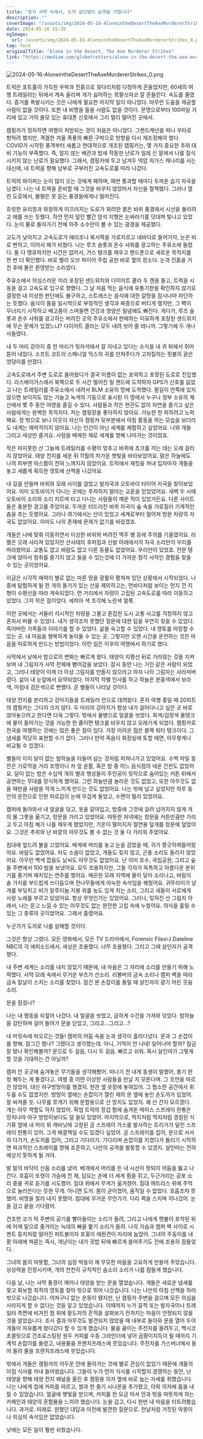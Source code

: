 ```yaml
---
title: "혼자 사막 속에서, 도끼 살인범이 습격을 가합니다"
description: ""
coverImage: "/assets/img/2024-05-16-AloneintheDesertTheAxeMurdererStrikes_0.png"
date: 2024-05-16 15:35
ogImage: 
  url: /assets/img/2024-05-16-AloneintheDesertTheAxeMurdererStrikes_0.png
tag: Tech
originalTitle: "Alone in the Desert, The Axe Murderer Strikes"
link: "https://medium.com/globetrotters/alone-in-the-desert-the-axe-murderer-strikes-6897d8f8951f"
---
```



![2024-05-16-AloneintheDesertTheAxeMurdererStrikes_0.png](/assets/img/2024-05-16-AloneintheDesertTheAxeMurdererStrikes_0.png)

트럭은 포트홀이 가득한 우박과 진흙으로 뒷다리처럼 다정하게 흔들었지만, 60세의 여행 트레일러는 뒤에서 계속 울리며 개가 싫어하는 목욀싯자코 잘 흔들린다. 속도를 줄였다. 증거를 폭발시키는 것은 나에게 필요한 마지막 일이 아니었다. 아무런 도움을 제공할 사람이 없을 것이다. 또한 내 비명을 들을 사람도 없을 것이다. 문명으로부터 100마일 거리에 있고 거의 쓸모 있는 휴대폰 신호에서 그리 멀리 떨어진 곳에서.

캠핑카가 정차하면 여행이 처방되는 것이 처음은 아니었다. 그랜드캐년을 떠나 우타로 향하려 했지만, 격겔한 겨울 폭풍의 빠른 구박으로 방향을 다시 재조정해야 했다. COVID가 시작된 풍격부터 새롭고 현대적으로 개조된 캠핑카는, 몇 가지 중요한 추위 대비 기능이 부족했다. 즉, 얼지 않는 배관과 밤새 작동한 난로가 일레 신 밑에서 나를 질식시키지 않는 난로가 필요했다. 그래서, 캠핑카에 두고 남겨두 억압 자가스 캐나리를 사는 대신에, 내 트럭을 향해 남부로 구부러진 고속도로를 따라 나갔다.

트럭의 와이퍼는 눈이 많이 오는 것에게 패하며, 매번 통과할 때마다 두꺼운 습기 자국을 남겼다. 나는 내 트렉을 준비할 때 그것을 바꾸지 않았어서 자신을 절책했다. 그러나 열린 도로에서, 불평은 못 듣는 풍경들에게나 떨어진다.

<div class="content-ad"></div>

흐릿한 유리창과 와장하게 미끄러지는 도로가 화려한 붉은 바위 풍경에서 시선을 돌리려고 애를 쓰는 듯했다. 하얀 먼지 덮인 빨간 암석 지형은 눈싸라기를 덧대며 빛나고 있었다. 눈이 물로 돌아가기 전에 아주 소수만이 볼 수 있는 광경을 제공했다.

고도가 낮아지고 고속도로가 애리조나 북서쪽을 가로지르고 네바다로 들어가자, 눈은 비로 변하고, 이어서 해가 비쳤다. 나는 루즈 슬롯과 온수 샤워를 광고하는 주유소에 들렸다. 둘 다 땡큐하지만 시간은 없어서, 가스 탱크를 채우고 핸드폰으로 새로운 목적지를 한 번 더 확인했다. 바로 밸리 오브 파이어 주립 공원 바로 옆의 장소다. 눈과 진흙을 거친 후에 불은 환영받는 소리였다.

주유소에서 의심스러운 미리 포장된 샌드위치와 다이어트 콜라 두 캔을 들고, 트럭을 시동을 걸고 고속도로 입구로 향했다. 그 날 처음 먹는 음식에 유통기한을 확인하지 않기로 결정한 내 이상한 판단에도 불구하고, 스트레스는 음식에 대한 갈망을 잠시나마 차단하는 듯했다. 음식이 몸을 일시적으로 부정적인 생각과 짜증으로 버티게 했지만, 그 벽이 무너지기 시작하고 배고픔이 스며들면 건강과 영양은 일념에도 빠진다. 게다가, 루즈 슬롯과 온수 샤워를 광고하는 버려진 곳의 주유소에서 판매하는 미묘하게 포장된 샌드위치에 무슨 문제가 있겠느냐? 다이어트 콜라는 모두 내려 씻어 줄 테니까. 그렇기에 두 개나 사들였다.

내 두 마리 강아지 중 한 마리가 뒷자석에서 잘 지내고 있다는 소식을 내 귀 뒤에서 쥐어뜯어 내었다. 소프트 코트의 스패니얼 믹스의 귀를 만져주다가 고자질하는 핏불의 굵은 엉덩이를 만졌다.

<div class="content-ad"></div>

고속도로에서 주변 도로로 들어왔다가 결국 이름이 없는 포악하고 포장된 도로로 진입했다. 라스베이거스에서 북쪽으로 두 시간 떨어진 릴 랜드에 도착하자 GPS가 신호를 잃었고 나는 트레일러를 주유소에서 내려서 BLM 소유의 땅에 도착했다. 팔길이 안쪽에 있지 않으면 보이지도 않는 가늘고 녹색의 기둥으로 표시된 이 땅에서 누구나 정부 소유의 재산에서 몇 주 동안 야영을 즐길 수 있다. 사람들과 작은 현관도 없이 자연을 즐기고 싶은 사람에게는 완벽한 목적지다. 저는 캠핑장을 좋아하지 않아요. 가능한 한 피하려고 노력해요. 창 밖으로 보니 이웃이 자신의 캠핑카 뒷부분에서 아침 활동을 하는 모습을 보더라도 내게는 매력적이지 않아요. 나는 인간이 아닌 세계를 체험하고 싶었어요. 나와 개들 그리고 세상만 즐겨요. 사람을 배제한 채로 세계를 향해 나아가는 것이었죠.

작은 마지못한 산 그늘에 트레일러를 수평이 맞추고 바퀴에 쵸크를 끼는 데는 오래 걸리지 않았어요. 태양 전지를 세운 뒤 11월의 차가운 햇빛을 바라보았어요. 맑은 하늘에도 나의 피부엔 따스함이 전혀 느껴지지 않았어요. 트럭에서 재킷을 꺼내 입자마자 개들을 놓고 새롭게 획득한 영토에 산책을 나갔어요.

내 길을 만들며 바위와 모래 사이를 걸었고 발자국과 오토바이 타이어 자국을 찾아보았어요. 이미 오토바이가 다니는 곳에는 주차하지 말라는 교훈을 얻었었어요. 새벽 두 시에 오토바이 소리와 소리 지르며 타고 다니는 사람들이 깨운 적이 있었거든요. 다른 사이트들은 충분한 경고를 주었어요. 두꺼운 터드러진 바퀴 자국이 숲 속을 가로질러 기계적인 춤을 추는 듯했어요. 그러나 여기에서는 산이 있었고 세계로부터 떨어져 방문 차량의 자국도 없었어요. 아마도 나의 존재에 문제가 없기를 바랐겠죠.

개들은 나에 맞춰 이동하면서 이상한 바위와 버려진 맥주 병 등에 주의를 기울였어요. 라벨은 오래 사라져 있었지만 산사태의 후퍼짐과 신발 아래에서의 자국 소리만이 우리를 따라왔어요. 교통도 없고 바람도 없고 다른 동물도 없었어요. 우리만이 있었죠. 전문 탱크에 앉아서 청취를 즐기지 않고 들을 수 있는것에 더 가까운 청각 사적인 경험을 찾을 수 있는 곳이었어요.

<div class="content-ad"></div>

이글은 시각적 매력이 별로 없는 마른 땅을 광활히 펼쳐져 있던 상황에서 시작되었다. 나중에 탐험하게 될 한 개의 돌기가 있는 산을 제외하고는, 먼바다처럼 보이는 먼지 낀 지형이 수평선을 따라 계속되었다. 먼 거리에서 차량이 고립된 고속도로를 따라 이동하고 있었다. 그저 작은 점이었다. 세피아 색 조각에 노란색 얼룩.

이런 곳에서는 서둘러 석시적인 차량을 그물고 혼잡한 도시 교통 사고를 걱정하지 않고 혼자서 머물 수 있었다. 내가 생각조차 못했던 질문에 대한 답을 우연히 찾을 수 있었다. 죽어버린 가족들과 이야기를 할 수 있었다. 삶을 숙고할 수 있었다. 내 영토를 마킹할 수 있는 곳. 내 마음을 행복하게 놓아둘 수 있는 곳. 그렇지만 오랜 시간을 운전하는 것은 마음을 피로하게 만드는 방법이었다. 이런 일은 이후의 여행에서 하기로 했다.

사막에서 낮에서 밤으로의 변화는 빠르게 왔다. 태양이 지평선 뒤로 가라앉는 것을 지켜보며 내 그림자가 사막 전체에 뻗어감을 보았다. 잠시 동안 나는 거인 같은 사람이 되었고, 그러나 태양이 이제 더 이상 그림자를 만들지 않으라고 하자 나의 그림자는 사라져버렸다. 삶이 내 눈앞에서 요약되었다. 마지막 작별 인사를 하고 하늘은 분홍색에서 보라색, 마침내 검은색으로 변했다. 곧 별들이 나타날 것이다.

태양 전지를 분리하고 강아지들을 트레일러 안으로 데려왔다. 혼자 여행 중일 때 20피트의 캠핑카는 그다지 크지 않다. 두 마리의 강아지가 항상 내가 걸어다니고 싶은 곳 바로 앉아놓으려고 한다면 더욱 그렇다. 밖에서 물병으로 얼굴을 씻었다. 회색/검정색 물탱크에 물이 들어가는 것을 가능한 한 줄이면 탱크를 비우지 않고 오래가게 되었다. 캠핑카로 전국을 여행하는 것에는 많은 좋은 점이 있다. 가장 어려운 점은 블랙 워터 탱크이다. 그 냄새를 적당히 표현할 수가 없다. 그러나 만약 죽음이 화장실에 토할 때면, 아무렇게나 비교될 수 있겠다.

<div class="content-ad"></div>

별들이 이미 달이 없는 밤하늘을 타들어 삼는 것처럼 퍼져나가고 있었어요. 수백 마일 동안은 가로막을 거리 조명이나 차 앞 윤활, 혹은 밤 중 어느 음식점의 네온 간판도 없었어요. 달이 없는 밤은 수십억 개의 별과 행성들이 주인공이 뒷막으로 숨어있는 커튼 뒤에서 공연하는 무대를 장식하게 했어요. 그런 하늘만큼 놀라운 것도 없었고, 또한 아무것도 없을 때만큼 사람을 작게 느끼게 만드는 것도 없었어요. 나는 밖에 남고 싶었지만 하루 동안의 운전으로 인한 피로감이 눈에 무겁게 들었고, 수면이 멀리 있었어요.

캠퍼에 돌아와서 내 얼굴을 닦고, 옷을 갈아입고, 밤중에 그것에 걸려 넘어지지 않게 개의 물 그릇을 옮기고, 창문을 가리고 있었어요. 따뜻한 저녁에는 창문을 커튼만큼만 가리고 두고 아침 해가 나를 깨우게 했었지만, 기온이 떨어지자 절연용 덮개를 창문에 덮었어요. 그것은 추위와 난 바깥의 아무것도 볼 수 없는 것 둘 다 가리워 주었어요.

침대에 엎드려 불을 끄었어요. 베게에 머리를 놓고 눈을 감았을 때, 귀가 쫑긋하여들어왔어요. 바람도 없었어요. 차도 소음이 없었고, 개들도 짖지 않고, 곤충 소리도 들리지 않았어요. 아무런 백색 잡음도 날씨도 아무것도 없었어요. 난 이미 호수, 국립공원, 그리고 숲들 주변에서 100 밤을 보냈어요. 모두 조용하지만, 그들 각자가 독특하고 아름다운 분위기를 풍기며 재치있는 연주를 했어요. 매끈한 모래 지역에 물이 닿아 소리나고, 바람이 솔 가지를 부드럽게 쓰다듬으며 전나무들에게 아늑한 속삭임을 해줬어요. 귀뚜라미가 날개를 부딪치고 비가 알루미늄 지붕 위를 농도 있게 치는 소리, 그리고 새들이 서로에게 사랑 노래를 부르고 있었어요. 항상 무엇인가는 있었어요. 그러나, 잊혀진 산 그림자 아래서, 나는 듣고 느낄 수 있는 아무것도 없는 완전한 고립 속에 누웠어요. 의식을 흘릴 수 있는 그 종류의 곳이었어요. 그래서 흘렸어요.

누군가가 도끼로 나를 살해할 것이다.

<div class="content-ad"></div>

그것은 항상 그랬다. 모든 영화에서, 모든 TV 드라마에서, Forensic Files나 Dateline NBC의 각 에피소드에서. 세상은 조용했다. 너무 조용했다. 그리고 그때 살인자가 공격했다.

내 주변 세계는 소리를 내지 않았기 때문에, 내 마음은 그 자리에 소리를 만들기 위해 노력했다. 사막 모래 속에서 무거운 부츠가 산소리. 리볼버의 금속 소리나 캠퍼 벽을 따라 금속 칼날이 스치는 소리를 찾았다. 잠긴 문 손잡이를 돌릴 때 살인자의 광기 어린 웃음소리.

문을 잠궜나?

나는 내 행동을 되짚어 나갔다. 내 얼굴을 씻었고, 급하게 수건을 가져와 닦았다. 밤하늘을 감탄하며 걸어 들어가 문을 닫았고, 그리고...그리고...?

<div class="content-ad"></div>

내 머릿속에 떠오르는 것들! 캠퍼의 어둠 속을 눈과 생각이 흘러다녔다. 문과 그 손잡이를 향해. 잠그긴 했나? 그랬다고 생각했는데. 아니, 기억이 안 나네! 일어나야 할까? 잠금 잘 됐나 확인해볼까? 문으로 두 걸음, 다시 두 걸음. 빠르고 쉬워. 혹시 살인마가 그렇게 할 것을 기대하는 건 아닐까?

캠퍼 안 곳곳에 숨겨놓은 무기들을 생각해봤어. 떠나기 전 내게 동생이 말했어, 총기 한정 해두는 게 좋겠다고. 여행 중 어떤 이상한 사람들을 만날 지 모른다며. 그 조언을 따르진 않았어. 대신 야구방망이를 챙겼지. 현관 옆 옷장에 놓여있어. 그 협소한 공간에서 휘두를 수도 없겠지만. 방망이 옆에는 손잡이가 열린 채의 문 옆에 놓인 손도끼가 있었어. 잘 싸져줄 듯. 나무를 쪼개기 위해 분할용으로 산 망치도 있었지. 왜 산 건지 모르겠다. 걔는 아무 역할도 하지 않았어. 픽업 트럭의 장갑 함에 숨겨둔 메이스 스프레이 한통은 망치나야 야구 방망이보다도 덜 쓸모 있었어. 마지막으로, 딱지처럼 딱지처럼 경질된 식기류 옆에 내 머리 위 캐비닛에 고정된 곰 스프레이 가스를 발사하는 트리거가 달린 스프레이 한통이 있어. 그게 해결책일 수도 있겠다 싶었어. 곰 스프레이를 집어, 문으로 서서히 다가가, 손도끼를 집어, 그러고 기다리기. 기다리며 손잡이를 지켰다가 돌리기 시작하면 파괴적인 스프레이를 향해 조준하고, 나만의 공격을 발동할 수 있겠지. 살인마는 전혀 예상치 못하게 될 거야.

발 밑의 바닥이 신음 소리를 냈어. 베개에서 머리를 든 내 시선이 헛되이 어둠을 뚫고 나간다. 호흡이 또렷이 가슴에 낀 채, 담요는 손에 더 세게 쥠을 쥐고, 두근거리는 공포 소리 중을 귀로 듣기를 시도했어. 침대 위에서 무게가 옮겨졌어. 침대 매트리스 위에 주먹으로 눌러쓴다는 듯한 무게. 아니면 도끼. 몸이 굳어졌어, 움직일 수 없었다. 호흡조차 못했어. 비명을 질러 내지 못했어. 침대에 무거운 무언가가. 다리 쪽을 스치며 지나갔어. 눈을 감고 끝을 기다렸어.

건조한 코가 턱 주변의 공기를 빨아들이는 소리가 들려, 그리고 나에게 펫불이 포착된 뒤에 어깨 밑으로 줄거리는 늑대의 빠울 핥기 소리가 들려. 나의 가슴과 캠퍼 벽 사이로 시멘트 뭉치처럼 떨어진 피트불이자 포홍이 애완견이 자리에 눕았어. 그녀의 주둥이를 내 팔 아래에 파묻는 즉시, 개냥이는 내가 귓밥 뒤에 빠르게 쓸어주기도 전에 조용히 잠들었다.

<div class="content-ad"></div>

그녀의 몸의 따뜻함, 그녀의 심장 박동이 제 무모한 마음을 고요하게 만들어 주었습니다. 상상력을 진정시키며, 개의 천천히 규칙적인 숨소리 소리가 나를 잠들게 했습니다.

다음 날, 나는 사막 풍경이 깨어나 태양을 받는 문을 열었습니다. 개들은 새로운 냄새를 찾고 확보할 최적의 영토를 찾아 밖으로 뛰어 나갔습니다. 나는 나만의 아침 산책을 하러 밖으로 나갔습니다. 어처구니 없는 운동이 됐지만, 난 캠핑카 주변을 걸으며 모든 의심을 사라지게 할 수 없다는 것을 알고 있었습니다. 이때까지 누가 갈적 또는 발자국이나 트레일러 측면에 비겨진 점 위에 황도자의 흔적을 살펴보기 전까지는 마음이 안정되지 않을 것을 알았습니다. 조사 결과 아무것도 발견되지 않았을 때 내부로 돌아와 문을 열어 두어 개들이 자유롭게 왔다갔다 할 수 있게 했습니다. 물을 끓이는 주전자를 올려두고, 멕시코 초콜릿으로 건조로스팅된 원두 커피를 수동 그라인더에 넣어 곰팡이지득이 될 때까지 기계적 손잡이를 돌렸고, 내용물을 프렌치프레스에 붓았습니다. 주전자를 가스버너에서 들어 올려 물을 프렌치프레스에 붓았습니다.

밖에서 개들은 캠핑카의 어두운 안에 돌아가는 것에 별로 관심이 없었기 때문에 개들의 아침 식사를 꺼내 들어왔습니다. 그들이 누가 먼저 식사를 시작할지 경쟁하는 동안, 난 태양을 향해 태양 전지 패널을 올린 후 캠핑용 의자 옆에 바로 눕는 자세를 취했습니다. 나는 나에게 컵에 커피를 따르고, 쌀과 한 줄기 시나몬을 추가했고, 야외 의자에 몸을 내릴 수 있었습니다. 얼굴에 햇빛을 받으며, 커피를 한 모금 마셔 안과 밖을 따뜻하게 하는 카페인과 태양의 혼합물을 느끼려 했습니다. 눈을 감고, 다시 한번 내 마음을 터트려봤습니다. 과거로. 미래로. 원했던 대답과 이전에 발견한 질문으로. 전날처럼 거짓된 악몽이나 의심의 속삭임은 없었습니다.

낮에는 모든 일이 훨씬 쉬웠습니다.